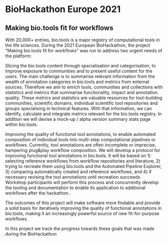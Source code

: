 # BioHackathon Europe 2021 
## Making bio.tools fit for workflows

With 20.000+ entries, bio.tools is a major registry of computational tools in the life sciences. During the 2021 European BioHackathon, the project "Making bio.tools fit for workflows" was run to address two urgent needs of the platform:

Slicing the bio.tools content through specialisation and categorisation, to improve exposure to communities and to present useful content for the users. The main challenge is to summarise relevant information from the wealth of annotation categories in bio.tools and metrics from external sources. Therefore we aim to enrich tools, communities and collections with statistics and metrics that summarise functionality, impact and annotation quality. These metrics and statistics are valuable resources for tool-building communities, scientific domains, individual scientific tool repositories and groups specialising in technical features. With that information, we can identify, calculate and integrate metrics relevant for the bio.tools registry. In addition we will devise a mock-up / alpha version summary stats page within bio.tools.

Improving the quality of functional tool annotations, to enable automated composition of individual tools into multi-step computational pipelines or workflows. Currently, tool annotations are often incomplete or imprecise, hampering plug&play workflow composition. We will develop a protocol for improving functional tool annotations in bio.tools. It will be based on 1) selecting reference workflows from workflow repositories and literature, 2) trying to recreate them using bio.tools and the Automated Pipeline Explorer, 3) comparing automatically created and reference workflows, and 4) if necessary revising the tool annotations until recreation succeeds. Workshop participants will perform this process and concurrently develop the tooling and documentation to enable its application to additional workflows after the hackathon.

The outcomes of this project will make software more findable and provide a solid basis for iteratively improving the quality of functional annotations in bio.tools, making it an increasingly powerful source of new fit-for-purpose workflows.

In this project we track the progress towards these goals that was made during the BioHackathon
